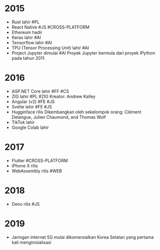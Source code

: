 # 2015
- Rust lahir #PL 
- React Native #JS #CROSS-PLATFORM
- Ethereum hadir
- Keras lahir #AI
- Tensorflow lahir #AI 
- TPU (Tensor Processing Unit) lahir #AI
- Project Jupyter dimulai #AI
	Proyek Jupyter bermula dari proyek IPython pada tahun 2011.
# 2016
- ASP.NET Core lahir #FF #CS
- ZIG lahir #PL #ZIG
	Kreator: Andrew Kalley
- Angular (v2) #FE #JS
- Svelte lahir #FE #JS
- Hugginface rilis
	Dikembangkan oleh sekelompok orang: Clément Delangue, Julien Chaumond, and Thomas Wolf
- TikTok lahir
- Google Colab lahir
# 2017
- Flutter #CROSS-PLATFORM
- iPhone X rilis
- WebAssembly rilis #WEB
# 2018
- Deno rilis #JS
# 2019

- Jaringan internet 5G mulai dikomersialkan
	Korea Selatan yang pertama kali menginisialisasi